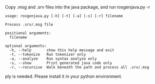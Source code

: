 Copy .msg and .srv files into the java package, and run rosgenjava.py -r

```
usage: rosgenjava.py [-h] [-t] [-a] [-s] [-r] filename

Process .srv/.msg file

positional arguments:
  filename

optional arguments:
  -h, --help       show this help message and exit
  -t, --tokenize   Run tokenizer only
  -a, --analyze    Run syntax analyze only
  -s, --show       Print generated java code only
  -r, --recursive  Walk beneath the path and process all .srv/.msg
```

ply is needed. Please install it in your python environment.

